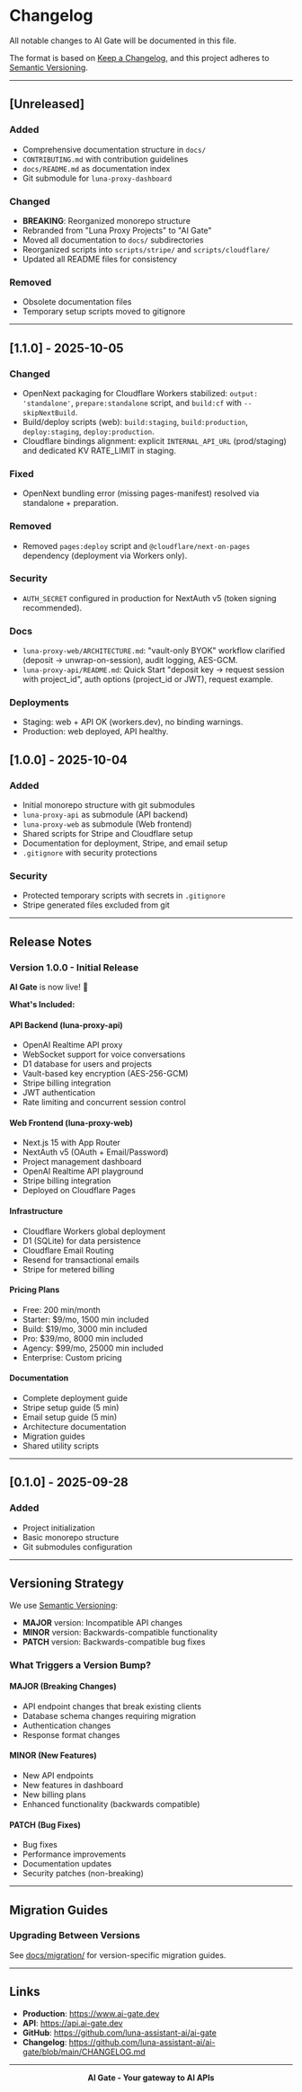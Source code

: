 # Changelog

All notable changes to AI Gate will be documented in this file.

The format is based on [Keep a Changelog](https://keepachangelog.com/en/1.0.0/),
and this project adheres to [Semantic Versioning](https://semver.org/spec/v2.0.0.html).

---

## [Unreleased]

### Added
- Comprehensive documentation structure in `docs/`
- `CONTRIBUTING.md` with contribution guidelines
- `docs/README.md` as documentation index
- Git submodule for `luna-proxy-dashboard`

### Changed
- **BREAKING**: Reorganized monorepo structure
- Rebranded from "Luna Proxy Projects" to "AI Gate"
- Moved all documentation to `docs/` subdirectories
- Reorganized scripts into `scripts/stripe/` and `scripts/cloudflare/`
- Updated all README files for consistency

### Removed
- Obsolete documentation files
- Temporary setup scripts moved to gitignore

---

## [1.1.0] - 2025-10-05

### Changed
- OpenNext packaging for Cloudflare Workers stabilized: `output: 'standalone'`, `prepare:standalone` script, and `build:cf` with `--skipNextBuild`.
- Build/deploy scripts (web): `build:staging`, `build:production`, `deploy:staging`, `deploy:production`.
- Cloudflare bindings alignment: explicit `INTERNAL_API_URL` (prod/staging) and dedicated KV RATE_LIMIT in staging.

### Fixed
- OpenNext bundling error (missing pages-manifest) resolved via standalone + preparation.

### Removed
- Removed `pages:deploy` script and `@cloudflare/next-on-pages` dependency (deployment via Workers only).

### Security
- `AUTH_SECRET` configured in production for NextAuth v5 (token signing recommended).

### Docs
- `luna-proxy-web/ARCHITECTURE.md`: "vault-only BYOK" workflow clarified (deposit → unwrap-on-session), audit logging, AES-GCM.
- `luna-proxy-api/README.md`: Quick Start "deposit key → request session with project_id", auth options (project_id or JWT), request example.

### Deployments
- Staging: web + API OK (workers.dev), no binding warnings.
- Production: web deployed, API healthy.

## [1.0.0] - 2025-10-04

### Added
- Initial monorepo structure with git submodules
- `luna-proxy-api` as submodule (API backend)
- `luna-proxy-web` as submodule (Web frontend)
- Shared scripts for Stripe and Cloudflare setup
- Documentation for deployment, Stripe, and email setup
- `.gitignore` with security protections

### Security
- Protected temporary scripts with secrets in `.gitignore`
- Stripe generated files excluded from git

---

## Release Notes

### Version 1.0.0 - Initial Release

**AI Gate** is now live! 🎉

**What's Included:**

#### API Backend (luna-proxy-api)
- OpenAI Realtime API proxy
- WebSocket support for voice conversations
- D1 database for users and projects
- Vault-based key encryption (AES-256-GCM)
- Stripe billing integration
- JWT authentication
- Rate limiting and concurrent session control

#### Web Frontend (luna-proxy-web)
- Next.js 15 with App Router
- NextAuth v5 (OAuth + Email/Password)
- Project management dashboard
- OpenAI Realtime API playground
- Stripe billing integration
- Deployed on Cloudflare Pages

#### Infrastructure
- Cloudflare Workers global deployment
- D1 (SQLite) for data persistence
- Cloudflare Email Routing
- Resend for transactional emails
- Stripe for metered billing

#### Pricing Plans
- Free: 200 min/month
- Starter: $9/mo, 1500 min included
- Build: $19/mo, 3000 min included
- Pro: $39/mo, 8000 min included
- Agency: $99/mo, 25000 min included
- Enterprise: Custom pricing

#### Documentation
- Complete deployment guide
- Stripe setup guide (5 min)
- Email setup guide (5 min)
- Architecture documentation
- Migration guides
- Shared utility scripts

---

## [0.1.0] - 2025-09-28

### Added
- Project initialization
- Basic monorepo structure
- Git submodules configuration

---

## Versioning Strategy

We use [Semantic Versioning](https://semver.org/):

- **MAJOR** version: Incompatible API changes
- **MINOR** version: Backwards-compatible functionality
- **PATCH** version: Backwards-compatible bug fixes

### What Triggers a Version Bump?

#### MAJOR (Breaking Changes)
- API endpoint changes that break existing clients
- Database schema changes requiring migration
- Authentication changes
- Response format changes

#### MINOR (New Features)
- New API endpoints
- New features in dashboard
- New billing plans
- Enhanced functionality (backwards compatible)

#### PATCH (Bug Fixes)
- Bug fixes
- Performance improvements
- Documentation updates
- Security patches (non-breaking)

---

## Migration Guides

### Upgrading Between Versions

See [docs/migration/](docs/migration/) for version-specific migration guides.

---

## Links

- **Production**: https://www.ai-gate.dev
- **API**: https://api.ai-gate.dev
- **GitHub**: https://github.com/luna-assistant-ai/ai-gate
- **Changelog**: https://github.com/luna-assistant-ai/ai-gate/blob/main/CHANGELOG.md

---

<div align="center">
  <p><strong>AI Gate - Your gateway to AI APIs</strong></p>
</div>
